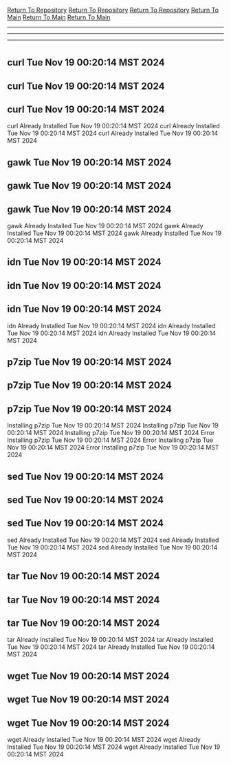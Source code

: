 [Return To Repository](https://github.com/DigitalWarrior/piholeparser/)
[Return To Repository](https://github.com/DigitalWarrior/piholeparser/)
[Return To Repository](https://github.com/DigitalWarrior/piholeparser/)
[Return To Main](https://github.com/DigitalWarrior/piholeparser/blob/master/RecentRunLogs/Mainlog.md)
[Return To Main](https://github.com/DigitalWarrior/piholeparser/blob/master/RecentRunLogs/Mainlog.md)
[Return To Main](https://github.com/DigitalWarrior/piholeparser/blob/master/RecentRunLogs/Mainlog.md)
____________________________________
____________________________________
____________________________________
# 
# 
# 
## curl Tue Nov 19 00:20:14 MST 2024
## curl Tue Nov 19 00:20:14 MST 2024
## curl Tue Nov 19 00:20:14 MST 2024
curl Already Installed Tue Nov 19 00:20:14 MST 2024
curl Already Installed Tue Nov 19 00:20:14 MST 2024
curl Already Installed Tue Nov 19 00:20:14 MST 2024
## gawk Tue Nov 19 00:20:14 MST 2024
## gawk Tue Nov 19 00:20:14 MST 2024
## gawk Tue Nov 19 00:20:14 MST 2024
gawk Already Installed Tue Nov 19 00:20:14 MST 2024
gawk Already Installed Tue Nov 19 00:20:14 MST 2024
gawk Already Installed Tue Nov 19 00:20:14 MST 2024
## idn Tue Nov 19 00:20:14 MST 2024
## idn Tue Nov 19 00:20:14 MST 2024
## idn Tue Nov 19 00:20:14 MST 2024
idn Already Installed Tue Nov 19 00:20:14 MST 2024
idn Already Installed Tue Nov 19 00:20:14 MST 2024
idn Already Installed Tue Nov 19 00:20:14 MST 2024
## p7zip Tue Nov 19 00:20:14 MST 2024
## p7zip Tue Nov 19 00:20:14 MST 2024
## p7zip Tue Nov 19 00:20:14 MST 2024
Installing p7zip Tue Nov 19 00:20:14 MST 2024
Installing p7zip Tue Nov 19 00:20:14 MST 2024
Installing p7zip Tue Nov 19 00:20:14 MST 2024
Error Installing p7zip Tue Nov 19 00:20:14 MST 2024
Error Installing p7zip Tue Nov 19 00:20:14 MST 2024
Error Installing p7zip Tue Nov 19 00:20:14 MST 2024
## sed Tue Nov 19 00:20:14 MST 2024
## sed Tue Nov 19 00:20:14 MST 2024
## sed Tue Nov 19 00:20:14 MST 2024
sed Already Installed Tue Nov 19 00:20:14 MST 2024
sed Already Installed Tue Nov 19 00:20:14 MST 2024
sed Already Installed Tue Nov 19 00:20:14 MST 2024
## tar Tue Nov 19 00:20:14 MST 2024
## tar Tue Nov 19 00:20:14 MST 2024
## tar Tue Nov 19 00:20:14 MST 2024
tar Already Installed Tue Nov 19 00:20:14 MST 2024
tar Already Installed Tue Nov 19 00:20:14 MST 2024
tar Already Installed Tue Nov 19 00:20:14 MST 2024
## wget Tue Nov 19 00:20:14 MST 2024
## wget Tue Nov 19 00:20:14 MST 2024
## wget Tue Nov 19 00:20:14 MST 2024
wget Already Installed Tue Nov 19 00:20:14 MST 2024
wget Already Installed Tue Nov 19 00:20:14 MST 2024
wget Already Installed Tue Nov 19 00:20:14 MST 2024
